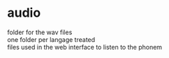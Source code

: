 # audio
folder for the wav files  
one folder per langage treated  
files used in the web interface to listen to the phonem
